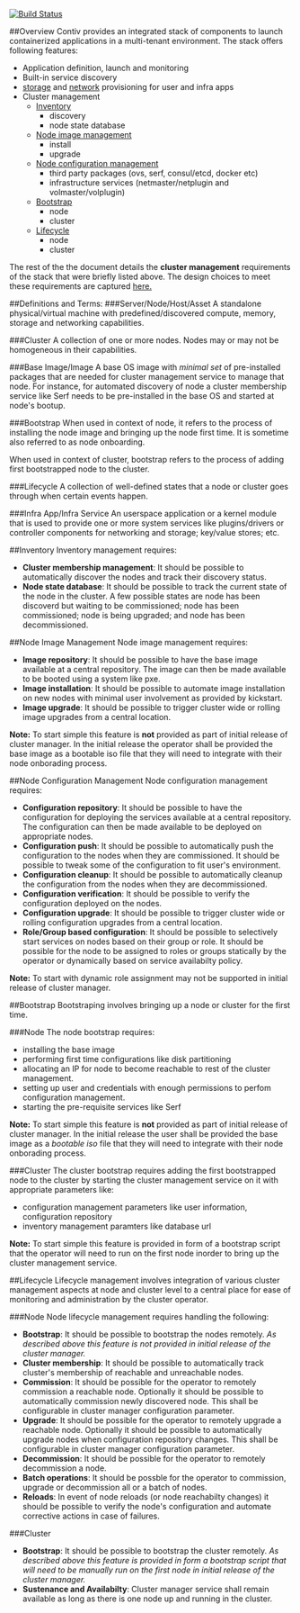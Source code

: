 [![Build Status](http://contiv.ngrok.io/view/Cluster%20CI/job/Cluster%20Push%20Build%20Master/badge/icon)](http://contiv.ngrok.io/view/Cluster%20CI/job/Cluster%20Push%20Build%20Master/)

##Overview
Contiv provides an integrated stack of components to launch containerized applications in
a multi-tenant environment. The stack offers following features:
- Application definition, launch and monitoring
- Built-in service discovery
- [storage](https://github.com/contiv/volplugin) and [network](https://github.com/contiv/netplugin)
  provisioning for user and infra apps
- Cluster management
  - [Inventory](#inventory)
    - discovery
    - node state database
  - [Node image management](#node-image-management)
    - install
    - upgrade
  - [Node configuration management](#node-configuration-management)
    - third party packages (ovs, serf, consul/etcd, docker etc)
    - infrastructure services (netmaster/netplugin and volmaster/volplugin)
  - [Bootstrap](#bootstrap-1)
    - node
    - cluster
  - [Lifecycle](#lifecycle-1)
    - node
    - cluster

The rest of the the document details the **cluster management** requirements of the stack
that were briefly listed above. The design choices to meet these requirements are captured
[here.](management/DESIGN.md)

##Definitions and Terms:
###Server/Node/Host/Asset
A standalone physical/virtual machine with predefined/discovered compute, memory, storage
and networking capabilities.

###Cluster
A collection of one or more nodes. Nodes may or may not be homogeneous in their capabilities.

###Base Image/Image
A base OS image with *minimal set* of pre-installed packages that are needed for cluster
management service to manage that node. For instance, for automated discovery of node a
cluster membership service like Serf needs to be pre-installed in the base OS and started
at node's bootup.

###Bootstrap
When used in context of node, it refers to the process of installing the node image and
bringing up the node first time. It is sometime also referred to as node onboarding. 

When used in context of cluster, bootstrap refers to the process of adding first bootstrapped
node to the cluster.

###Lifecycle
A collection of well-defined states that a node or cluster goes through when certain events happen.

###Infra App/Infra Service
An userspace application or a kernel module that is used to provide one or more system services
like plugins/drivers or controller components for networking and storage; key/value stores; etc.

##Inventory
Inventory management requires:
- **Cluster membership management**: It should be possible to automatically discover the nodes
and track their discovery status.
- **Node state database**: It should be possible to track the current state of the node in
the cluster. A few possible states are node has been discoverd but waiting to be
commissioned; node has been commissioned; node is being upgraded; and node has
been decommissioned.

##Node Image Management
Node image management requires: 
- **Image repository**: It should be possible to have the base image available at a central
repository. The image can then be made available to be booted using a system like pxe.
- **Image installation**: It should be possible to automate image installation on new nodes
with minimal user involvement as provided by kickstart.
- **Image upgrade**: It should be possible to trigger cluster wide or rolling image upgrades
from a central location.

**Note:** To start simple this feature is **not** provided as part of initial
release of cluster manager. In the initial release the operator shall be provided the base image
as a bootable iso file that they will need to integrate with their node onborading process.

##Node Configuration Management
Node configuration management requires:
- **Configuration repository**: It should be possible to have the configuration for deploying the
services available at a central repository. The configuration can then be made available to be
deployed on appropriate nodes.
- **Configuration push**: It should be possible to automatically push the configuration to the
nodes when they are commissioned. It should be possible to tweak some of the configuration to
fit user's environment.
- **Configuration cleanup**: It should be possible to automatically cleanup the configuration
from the nodes when they are decommissioned.
- **Configuration verification**: It should be possible to verify the configuration deployed on
the nodes.
- **Configuration upgrade**: It should be possible to trigger cluster wide or rolling configuration
upgrades from a central location.
- **Role/Group based configuration**: It should be possible to selectively start services on nodes
based on their group or role. It should be possible for the node to be assigned to roles or groups
statically by the operator or dynamically based on service availabilty policy.

**Note:** To start with dynamic role assignment may not be supported in initial release of
cluster manager.

##Bootstrap
Bootstraping involves bringing up a node or cluster for the first time.

###Node
The node bootstrap requires:
- installing the base image
- performing first time configurations like disk partitioning
- allocating an IP for node to become reachable to rest of the cluster management.
- setting up user and credentials with enough permissions to perfom configuration management.
- starting the pre-requisite services like Serf
 
**Note:** To start simple this feature is **not** provided as part of initial
release of cluster manager. In the initial release the user shall be provided the base image
as a *bootable iso* file that they will need to integrate with their node onborading process.

###Cluster
The cluster bootstrap requires adding the first bootstrapped node to the cluster by starting
the cluster management service on it with appropriate parameters like:
- configuration management parameters like user information, configuration repository
- inventory management paramters like database url

**Note:** To start simple this feature is provided in form of a bootstrap script that the
operator will need to run on the first node inorder to bring up the cluster management service. 

##Lifecycle
Lifecycle management involves integration of various cluster management aspects at node and
cluster level to a central place for ease of monitoring and administration by the cluster operator. 
 
###Node
Node lifecycle management requires handling the following:
- **Bootstrap**: It should be possible to bootstrap the nodes remotely. *As described above this
feature is not provided in initial release of the cluster manager.*
- **Cluster membership**: It should be possible to automatically track cluster's membership of
reachable and unreachable nodes.
- **Commission**: It should be possible for the operator to remotely commission a reachable node.
Optionally it should be possible to automatically commission newly discovered node. This shall be
configurable in cluster manager configuration parameter.
- **Upgrade**: It should be possible for the operator to remotely upgrade a reachable node.
Optionally it should be possible to automatically upgrade nodes when configuration repository
changes. This shall be configurable in cluster manager configuration parameter.
- **Decommission**: It should be possible for the operator to remotely decommission a node.
- **Batch operations**: It should be possble for the operator to commission, upgrade or decommission
all or a batch of nodes.
- **Reloads**: In event of node reloads (or node reachabilty changes) it should be possible to verify the
node's configuration and automate corrective actions in case of failures.

###Cluster
- **Bootstrap**: It should be possible to bootstrap the cluster remotely. *As described above this
feature is provided in form a bootstrap script that will need to be manually run on the first node
in initial release of the cluster manager.*
- **Sustenance and Availabilty**: Cluster manager service shall remain available as long as there
is one node up and running in the cluster.
